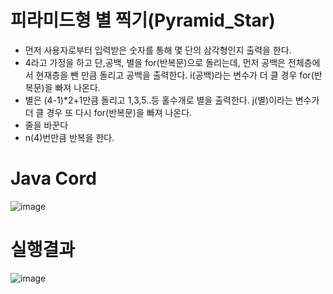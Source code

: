 # 피라미드형 별 찍기(Pyramid_Star)
- 먼저 사용자로부터 입력받은 숫자를 통해 몇 단의 삼각형인지 출력을 한다.
- 4라고 가정을 하고 단,공백, 별을 for(반복문)으로 돌리는데, 먼저 공백은 전체층에서 현재층을 뺀 만큼 돌리고 공백을 출력한다. i(공백)라는 변수가 더 클 경우 for(반복문)을 빠져 나온다.
- 별은 (4-1)*2+1만큼 돌리고 1,3,5..등 홀수개로 별을 출력한다. j(별)이라는 변수가 더 클 경우 또 다시 for(반복문)을 빠져 나온다.
- 줄을 바꾼다
- n(4)번만큼 반복을 한다.

# Java Cord
![image](https://user-images.githubusercontent.com/122009563/224211109-c203ed4c-1090-4e41-a792-976347f92b7f.png)

# 실행결과
![image](https://user-images.githubusercontent.com/122009563/224196697-9d559022-2e10-4e85-8e7e-fda55dbdbf10.png)
